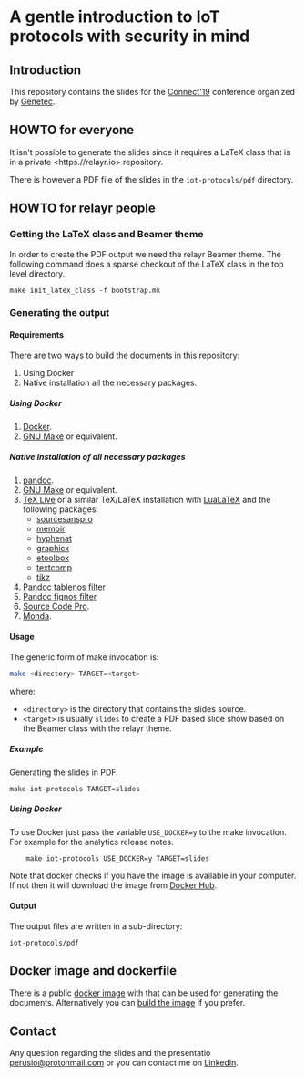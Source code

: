 # A gentle introduction to IoT protocols with security in mind

## Introduction

This repository contains the slides for the
[Connect'19](https://www.connect19.ca/en) conference organized by
[Genetec](https://www.genetec.com).

## HOWTO for everyone

It isn't possible to generate the slides since it requires a LaTeX
class that is in a private <https.//relayr.io> repository.

There is however a PDF file of the slides in the
`iot-protocols/pdf` directory.

## HOWTO for relayr people

### Getting the LaTeX class and Beamer theme

In order to create the PDF output we need the relayr Beamer theme. The
following command does a sparse checkout of the LaTeX class in the top
level directory.
 
    make init_latex_class -f bootstrap.mk 
 
### Generating the output

#### Requirements 

 There are two ways to build the documents in this repository:

 1. Using Docker
 2. Native installation all the necessary packages.

##### Using Docker

 1. [Docker](https://www.docker.com/community-edition).
 2. [GNU Make](https://www.gnu.org/software/make/) or equivalent.

##### Native installation of all necessary packages

 1. [pandoc](http://pandoc.org/).
 2. [GNU Make](https://www.gnu.org/software/make/) or equivalent.
 3. [TeX Live](https://www.tug.org/texlive/) or a similar TeX/LaTeX
    installation with
    [LuaLaTeX](http://luatex.org/) and the
    following packages:
    + [sourcesanspro](https://www.ctan.org/tex-archive/fonts/sourcesanspro)
    + [memoir](https://www.ctan.org/pkg/beamer?lang=en)
    + [hyphenat](https://www.ctan.org/pkg/hyphenat?lang=en)
    + [graphicx](https://ctan.org/pkg/graphicx)
    + [etoolbox](https://ctan.org/pkg/etoolbox)
    + [textcomp](https://ctan.org/pkg/textcomp)
    + [tikz](https://sourceforge.net/projects/pgf/)
 4. [Pandoc tablenos filter](https://github.com/tomduck/pandoc-tablenos)
 5. [Pandoc fignos filter](https://github.com/tomduck/pandoc-fignos)
 6. [Source Code Pro](https://fonts.google.com/specimen/Source+Code+Pro).
 7. [Monda](https://fonts.google.com/specimen/Monda).
 
#### Usage

The generic form of make invocation is:

```bash
make <directory> TARGET=<target>
```
where:
 + `<directory>` is the directory that contains the slides source.
 + `<target>`  is usually `slides` to create a PDF based slide show
   based on the Beamer class with the relayr theme.

##### Example

Generating the slides in PDF.

    make iot-protocols TARGET=slides

##### Using Docker

To use Docker just pass the variable `USE_DOCKER=y` to the make
invocation. For example for the analytics release notes.

        make iot-protocols USE_DOCKER=y TARGET=slides

Note that docker checks if you have the image is available in your
computer. If not then it will download the image from 
[Docker Hub](https://hub.docker.com/r/perusio/pandoc-relayr/).

#### Output 

The output files are written in a sub-directory:

    iot-protocols/pdf

## Docker image and dockerfile

There is a public [docker image](https://hub.docker.com/r/perusio/pandoc-relayr/)
with that can be used for generating the documents. Alternatively you
can [build the image](https://github.com/relayr/pandoc-docker) if you prefer.

## Contact

Any question regarding the slides and the presentatio
[perusio@protonmail.com](mailto:perusio@protonmail.com) or you can
contact me on [LinkedIn](https://www.linkedin.com/in/perusio/).
